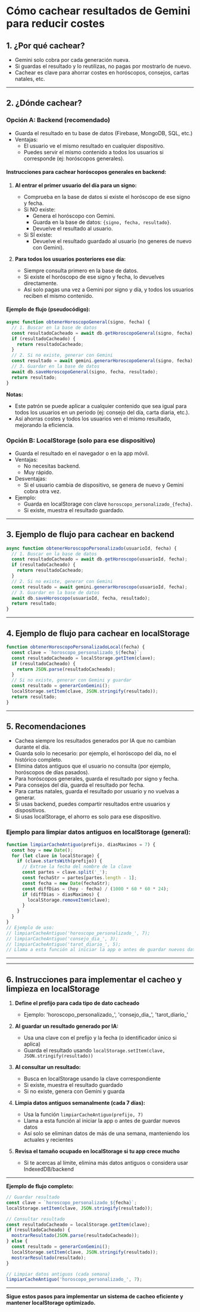 # Cómo cachear resultados de Gemini para reducir costes

## 1. ¿Por qué cachear?
- Gemini solo cobra por cada generación nueva.
- Si guardas el resultado y lo reutilizas, no pagas por mostrarlo de nuevo.
- Cachear es clave para ahorrar costes en horóscopos, consejos, cartas natales, etc.

---

## 2. ¿Dónde cachear?


### Opción A: Backend (recomendado)
- Guarda el resultado en tu base de datos (Firebase, MongoDB, SQL, etc.)
- Ventajas:
  - El usuario ve el mismo resultado en cualquier dispositivo.
  - Puedes servir el mismo contenido a todos los usuarios si corresponde (ej: horóscopos generales).

#### Instrucciones para cachear horóscopos generales en backend:
1. **Al entrar el primer usuario del día para un signo:**
   - Comprueba en la base de datos si existe el horóscopo de ese signo y fecha.
   - Si NO existe:
     - Genera el horóscopo con Gemini.
     - Guarda en la base de datos: `{signo, fecha, resultado}`.
     - Devuelve el resultado al usuario.
   - Si SÍ existe:
     - Devuelve el resultado guardado al usuario (no generes de nuevo con Gemini).

2. **Para todos los usuarios posteriores ese día:**
   - Siempre consulta primero en la base de datos.
   - Si existe el horóscopo de ese signo y fecha, lo devuelves directamente.
   - Así solo pagas una vez a Gemini por signo y día, y todos los usuarios reciben el mismo contenido.

#### Ejemplo de flujo (pseudocódigo):
```typescript
async function obtenerHoroscopoGeneral(signo, fecha) {
  // 1. Buscar en la base de datos
  const resultadoCacheado = await db.getHoroscopoGeneral(signo, fecha);
  if (resultadoCacheado) {
    return resultadoCacheado;
  }
  // 2. Si no existe, generar con Gemini
  const resultado = await gemini.generarHoroscopoGeneral(signo, fecha);
  // 3. Guardar en la base de datos
  await db.saveHoroscopoGeneral(signo, fecha, resultado);
  return resultado;
}
```

**Notas:**
- Este patrón se puede aplicar a cualquier contenido que sea igual para todos los usuarios en un periodo (ej: consejo del día, carta diaria, etc.).
- Así ahorras costes y todos los usuarios ven el mismo resultado, mejorando la eficiencia.

### Opción B: LocalStorage (solo para ese dispositivo)
- Guarda el resultado en el navegador o en la app móvil.
- Ventajas:
  - No necesitas backend.
  - Muy rápido.
- Desventajas:
  - Si el usuario cambia de dispositivo, se genera de nuevo y Gemini cobra otra vez.
- Ejemplo:
  - Guarda en localStorage con clave `horoscopo_personalizado_{fecha}`.
  - Si existe, muestra el resultado guardado.

---

## 3. Ejemplo de flujo para cachear en backend

```typescript
async function obtenerHoroscopoPersonalizado(usuarioId, fecha) {
  // 1. Buscar en la base de datos
  const resultadoCacheado = await db.getHoroscopo(usuarioId, fecha);
  if (resultadoCacheado) {
    return resultadoCacheado;
  }
  // 2. Si no existe, generar con Gemini
  const resultado = await gemini.generarHoroscopo(usuarioId, fecha);
  // 3. Guardar en la base de datos
  await db.saveHoroscopo(usuarioId, fecha, resultado);
  return resultado;
}
```

---

## 4. Ejemplo de flujo para cachear en localStorage

```javascript
function obtenerHoroscopoPersonalizadoLocal(fecha) {
  const clave = `horoscopo_personalizado_${fecha}`;
  const resultadoCacheado = localStorage.getItem(clave);
  if (resultadoCacheado) {
    return JSON.parse(resultadoCacheado);
  }
  // Si no existe, generar con Gemini y guardar
  const resultado = generarConGemini();
  localStorage.setItem(clave, JSON.stringify(resultado));
  return resultado;
}
```

---


## 5. Recomendaciones
- Cachea siempre los resultados generados por IA que no cambian durante el día.
- Guarda solo lo necesario: por ejemplo, el horóscopo del día, no el histórico completo.
- Elimina datos antiguos que el usuario no consulta (por ejemplo, horóscopos de días pasados).
- Para horóscopos generales, guarda el resultado por signo y fecha.
- Para consejos del día, guarda el resultado por fecha.
- Para cartas natales, guarda el resultado por usuario y no vuelvas a generar.
- Si usas backend, puedes compartir resultados entre usuarios y dispositivos.
- Si usas localStorage, el ahorro es solo para ese dispositivo.


### Ejemplo para limpiar datos antiguos en localStorage (general):
```javascript
function limpiarCacheAntiguo(prefijo, diasMaximos = 7) {
  const hoy = new Date();
  for (let clave in localStorage) {
    if (clave.startsWith(prefijo)) {
      // Extrae la fecha del nombre de la clave
      const partes = clave.split('_');
      const fechaStr = partes[partes.length - 1];
      const fecha = new Date(fechaStr);
      const diffDias = (hoy - fecha) / (1000 * 60 * 60 * 24);
      if (diffDias > diasMaximos) {
        localStorage.removeItem(clave);
      }
    }
  }
}
// Ejemplo de uso:
// limpiarCacheAntiguo('horoscopo_personalizado_', 7);
// limpiarCacheAntiguo('consejo_dia_', 3);
// limpiarCacheAntiguo('tarot_diario_', 5);
// Llama a esta función al iniciar la app o antes de guardar nuevos datos
```

---


---

## 6. Instrucciones para implementar el cacheo y limpieza en localStorage

1. **Define el prefijo para cada tipo de dato cacheado**
   - Ejemplo: 'horoscopo_personalizado_', 'consejo_dia_', 'tarot_diario_'

2. **Al guardar un resultado generado por IA:**
   - Usa una clave con el prefijo y la fecha (o identificador único si aplica)
   - Guarda el resultado usando `localStorage.setItem(clave, JSON.stringify(resultado))`

3. **Al consultar un resultado:**
   - Busca en localStorage usando la clave correspondiente
   - Si existe, muestra el resultado guardado
   - Si no existe, genera con Gemini y guarda


4. **Limpia datos antiguos semanalmente (cada 7 días):**
   - Usa la función `limpiarCacheAntiguo(prefijo, 7)`
   - Llama a esta función al iniciar la app o antes de guardar nuevos datos
   - Así solo se eliminan datos de más de una semana, manteniendo los actuales y recientes

5. **Revisa el tamaño ocupado en localStorage si tu app crece mucho**
   - Si te acercas al límite, elimina más datos antiguos o considera usar IndexedDB/backend

---

**Ejemplo de flujo completo:**

```javascript
// Guardar resultado
const clave = `horoscopo_personalizado_${fecha}`;
localStorage.setItem(clave, JSON.stringify(resultado));

// Consultar resultado
const resultadoCacheado = localStorage.getItem(clave);
if (resultadoCacheado) {
  mostrarResultado(JSON.parse(resultadoCacheado));
} else {
  const resultado = generarConGemini();
  localStorage.setItem(clave, JSON.stringify(resultado));
  mostrarResultado(resultado);
}

// Limpiar datos antiguos (cada semana)
limpiarCacheAntiguo('horoscopo_personalizado_', 7);
```

---

**Sigue estos pasos para implementar un sistema de cacheo eficiente y mantener localStorage optimizado.**
